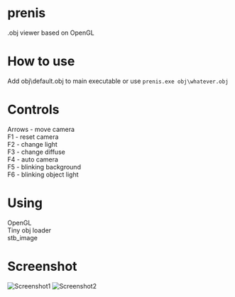 # prenis
.obj viewer based on OpenGL
# How to use
Add obj\default.obj to main executable or use
``prenis.exe obj\whatever.obj``
# Controls
Arrows - move camera  
F1 - reset camera  
F2 - change light  
F3 - change diffuse  
F4 - auto camera  
F5 - blinking background  
F6 - blinking object light
# Using
OpenGL  
Tiny obj loader  
stb_image  
# Screenshot
![Screenshot1](https://i.imgur.com/Lew0tgp.png)
![Screenshot2](https://i.imgur.com/jMHpvEp.png)
